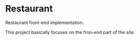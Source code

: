 # Restaurant

Restaurant front-end implementation.

This project basically focuses on the fron-end part of the site.
